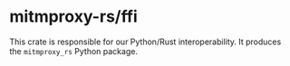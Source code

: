 # mitmproxy-rs/ffi

This crate is responsible for our Python/Rust interoperability. It produces the `mitmproxy_rs` Python package.
